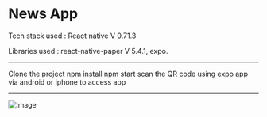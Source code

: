 # News App

Tech stack used : React native V 0.71.3

Libraries used : react-native-paper V 5.4.1, expo.
___________________________
Clone the project
npm install
npm start
scan the QR code using expo app via android or iphone to access app
___________________________

![image](https://user-images.githubusercontent.com/107784718/227857833-9264cedf-c889-4b45-a92a-7546ccffcc8e.png)
